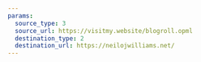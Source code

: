 ```yaml
---
params:
  source_type: 3
  source_url: https://visitmy.website/blogroll.opml
  destination_type: 2
  destination_url: https://neilojwilliams.net/
---
```


